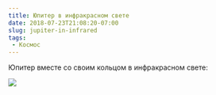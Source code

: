 ```yaml
---
title: Юпитер в инфракрасном свете
date: 2018-07-23T21:08:20-07:00
slug: jupiter-in-infrared
tags:
 - Космос
---
```


Юпитер вместе со своим кольцом в инфракрасном свете:

[![](/2018/07/jupiter-in-infrared.gif)][1]

<!--more-->

[1]: https://apod.nasa.gov/apod/ap970205.html
